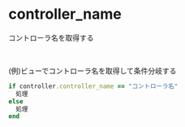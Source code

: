# controller_name
  
コントローラ名を取得する

<br>

(例)ビューでコントローラ名を取得して条件分岐する
```rb
if controller.controller_name == "コントローラ名"
  処理
else
  処理
end
```
